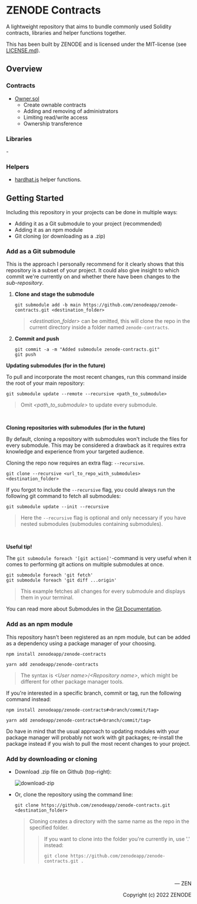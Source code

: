 # ZENODE Contracts

A lightweight repository that aims to bundle commonly used Solidity contracts, libraries and helper functions together.

This has been built by ZENODE and is licensed under the MIT-license (see [LICENSE.md](./LICENSE.md)).

## Overview

### Contracts

- [Owner.sol](contracts/base/Owner.sol)
  - Create ownable contracts
  - Adding and removing of administrators
  - Limiting read/write access
  - Ownership transference

### Libraries

\-

### Helpers

- [hardhat.js](helpers/hardhat.js) helper functions.

## Getting Started

Including this repository in your projects can be done in multiple ways:

- Adding it as a Git submodule to your project (recommended)
- Adding it as an npm module
- Git cloning (or downloading as a .zip)

### Add as a Git submodule

This is the approach I personally recommend for it clearly shows that this repository is a subset of your project. It could also give insight to which commit we're currently on and whether there have been changes to the <i>sub-repository</i>.

1. **Clone and stage the submodule**

   ```
   git submodule add -b main https://github.com/zenodeapp/zenode-contracts.git <destination_folder>
   ```

   > <i>\<destination_folder\></i> can be omitted, this will clone the repo in the current directory inside a folder named `zenode-contracts`.

2. **Commit and push**

   ```
   git commit -a -m "Added submodule zenode-contracts.git"
   git push
   ```

**Updating submodules (for in the future)**

   To pull and incorporate the most recent changes, run this command inside the root of your main repository:

   ```
   git submodule update --remote --recursive <path_to_submodule>
   ```

   > Omit  <i>\<path_to_submodule\></i> to update every submodule.

<br>
  
**Cloning repositories with submodules (for in the future)**

  By default, cloning a repository with submodules won't include the files for every submodule.  This may be considered a drawback as it requires extra knowledge and experience from your targeted audience.
  
  Cloning the repo now requires an extra flag: `--recursive`.
  
  ```
  git clone --recursive <url_to_repo_with_submodules> <destination_folder>
  ```
  
  If you forgot to include the `--recursive` flag, you could always run the following git command to fetch all submodules:
  
  ```
  git submodule update --init --recursive
  ```
  
  > Here the `--recursive` flag is optional and only necessary if you have nested submodules (submodules containing submodules).
  
<br>

**Useful tip!**

   The `git submodule foreach '[git action]'`-command is very useful when it comes to performing git actions on multiple submodules at once.
    
   ```
   git submodule foreach 'git fetch'
   git submodule foreach 'git diff ...origin'
   ```
   
   > This example fetches all changes for every submodule and displays them in your terminal.
   
You can read more about Submodules in the [Git Documentation](https://git-scm.com/book/en/v2/Git-Tools-Submodules).

### Add as an npm module

This repository hasn't been registered as an npm module, but can be added as a dependency using a package manager of your choosing.

```
npm install zenodeapp/zenode-contracts
```

```
yarn add zenodeapp/zenode-contracts
```

> The syntax is <i>\<User name\></i>/<i>\<Repository name\></i>, which might be different for other package manager tools.

If you're interested in a specific branch, commit or tag, run the following command instead:

```
npm install zenodeapp/zenode-contracts#<branch/commit/tag>
```

```
yarn add zenodeapp/zenode-contracts#<branch/commit/tag>
```

Do have in mind that the usual approach to updating modules with your package manager will probably not work with git packages; re-install the package instead if you wish to pull the most recent changes to your project.

### Add by downloading or cloning

- Download .zip file on Github (top-right):
  
  ![download-zip](https://user-images.githubusercontent.com/108588903/197372280-df92e403-0805-4095-86b5-433f88773b52.png)

- Or, clone the repository using the command line:

  ```
  git clone https://github.com/zenodeapp/zenode-contracts.git <destination_folder>
  ```

  > Cloning creates a directory with the same name as the repo in the specified folder.
  >
  > > If you want to clone into the folder you're currently in, use '.' instead:
  > >
  > > ```
  > > git clone https://github.com/zenodeapp/zenode-contracts.git .
  > > ```

<br>

<p align="right">— ZEN</p>
<p align="right">Copyright (c) 2022 ZENODE</p>
